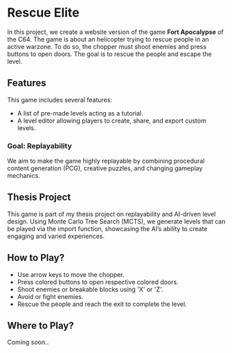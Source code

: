 # Rescue Elite

In this project, we create a website version of the game **Fort Apocalypse** of the C64. The game is about an helicopter trying to rescue people in an active warzone. To do so, the chopper must shoot enemies and press buttons to open doors. The goal is to rescue the people and escape the level.

## Features
This game includes several features:
- A list of pre-made levels acting as a tutorial.
- A level editor allowing players to create, share, and export custom levels.

### Goal: Replayability
We aim to make the game highly replayable by combining procedural content generation (PCG), creative puzzles, and changing gameplay mechanics.

## Thesis Project
This game is part of my thesis project on replayability and AI-driven level design. Using Monte Carlo Tree Search (MCTS), we generate levels that can be played via the import function, showcasing the AI’s ability to create engaging and varied experiences.

## How to Play?
- Use arrow keys to move the chopper.
- Press colored buttons to open respective colored doors.
- Shoot enemies or breakable blocks using 'X' or 'Z'.
- Avoid or fight enemies.
- Rescue the people and reach the exit to complete the level.

## Where to Play?
Coming soon..
